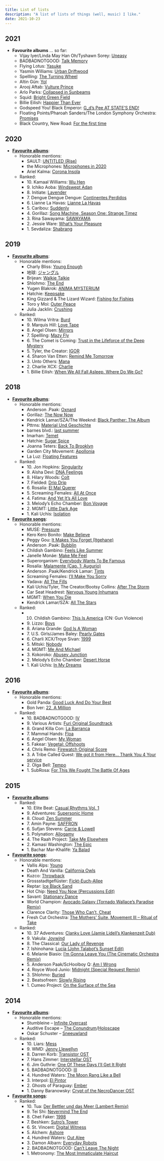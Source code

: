 ```yaml
---
title: List of lists
description: "A list of lists of things (well, music) I like."
date: 2021-10-23
---
```


## 2021

- **Favourite albums** … so far:
  - Vijay Iyer/Linda May Han Oh/Tyshawn Sorey: [Uneasy](https://vijayiyer.bandcamp.com/album/uneasy)
  - BADBADNOTGOOD: [Talk Memory](https://badbadnotgoodofficial.bandcamp.com/album/talk-memory)
  - Flying Lotus: [Yasuke](https://flyinglotus.bandcamp.com/album/yasuke)
  - Yasmin Williams: [Urban Driftwood](https://yasminwilliams.bandcamp.com/album/urban-driftwood)
  - Spellling: [The Turning Wheel](https://spellling.bandcamp.com/album/the-turning-wheel)
  - Altin Gün: [Yol](https://altingun.bandcamp.com/album/yol)
  - Arooj Aftab: [Vulture Prince](https://aroojaftab.bandcamp.com/album/vulture-prince)
  - Arlo Parks: [Collapsed in Sunbeams](https://arloparks.bandcamp.com/album/collapsed-in-sunbeams)
  - Squid: [Bright Green Field](https://squiduk.bandcamp.com/album/bright-green-field)
  - Billie Eilish: [Happier Than Ever](https://open.spotify.com/album/0JGOiO34nwfUdDrD612dOp)
  - Godspeed You! Black Emperor: [G_d’s Pee AT STATE’S END!](https://godspeedyoublackemperor.bandcamp.com/album/g-d-s-pee-at-state-s-end)
  - Floating Points/Pharoah Sanders/The London Symphony Orchestra: [Promises](https://floatingpoints.bandcamp.com/album/promises)
  - Black Country, New Road: [For the first time](https://blackcountrynewroad.bandcamp.com/album/for-the-first-time)

## 2020

- [**Favourite albums**](/favorite-albums-of-2020):
  - Honorable mentions:
    - SAULT: [UNTITLED (Rise)](https://saultglobal.bandcamp.com/album/untitled-rise)
    - the Microphones: [Microphones in 2020](https://pwelverumandsun.bandcamp.com/album/microphones-in-2020)
    - Ariel Kalma: [Corona Insola](https://ariel-kalma.bandcamp.com/album/corona-insola)
  - Ranked:
    - <!---->10.
      Kamaal Williams: [Wu Hen](https://kamaalwilliams.bandcamp.com/album/wu-hen)
    - <!---->9.
      Ichiko Aoba: [Windswept Adan](https://ichikoaoba.bandcamp.com/album/windswept-adan)
    - <!---->8.
      Initiate: [Lavender](https://initiatehc.bandcamp.com/album/lavender)
    - <!---->7.
      Dengue Dengue Dengue: [Continentes Perdidos](https://denguedenguedengue.bandcamp.com/album/dngdngdng-continentes-perdidos)
    - <!---->6.
      Lianne La Havas: [Lianne La Havas](https://open.spotify.com/album/6JwtB0zzNYy4qANDrJtrJy)
    - <!---->5.
      Caribou: [Suddenly](https://caribouband.bandcamp.com/album/suddenly)
    - <!---->4.
      Gorillaz: [Song Machine, Season One: Strange Timez](https://open.spotify.com/album/5I9K0u8r52jp4Y2bF8mOaz)
    - <!---->3.
      Rina Sawayama: [SAWAYAMA](https://open.spotify.com/album/3stadz88XVpHcXnVYMHc4J)
    - <!---->2.
      Jessie Ware: [What’s Your Pleasure](https://open.spotify.com/album/1CTm3ARqDETSm7GfvNYNJp)
    - <!---->1.
      Sevdaliza: [Shabrang](https://sevdaliza.bandcamp.com/album/shabrang)

## 2019

- [**Favourite albums**](/favorite-albums-of-2019):
  - Honorable mentions:
    - Charly Bliss: [Young Enough](https://charlybliss.bandcamp.com/album/young-enough)
    - 地球: [ジャングル](https://hiraeth-records.bandcamp.com/album/-)
    - Brijean: [Walkie Talkie](https://brijean.bandcamp.com/album/walkie-talkie)
    - Shlohmo: [The End](https://shlohmo.bandcamp.com/album/the-end)
    - Yugen Blakrok: [ANIMA MYSTERIUM](https://yugenblakrok.bandcamp.com/album/anima-mysterium)
    - Hatchie: [Keepsake](https://hatchie.bandcamp.com/album/keepsake)
    - King Gizzard & The Lizard Wizard: [Fishing for Fishies](https://kinggizzard.bandcamp.com/album/fishing-for-fishies)
    - Toro y Moi: [Outer Peace](https://toroymoi.bandcamp.com/album/outer-peace)
    - Julia Jacklin: [Crushing](https://juliajacklin.bandcamp.com/album/crushing)
  - Ranked:
    - <!---->10.
      Wilma Vritra: [Burd](https://wilmavritra.bandcamp.com/album/burd)
    - <!---->9.
      Marquis Hill: [Love Tape](https://marquishill.bandcamp.com/album/love-tape)
    - <!---->8.
      Angel Olsen: [Mirrors](https://angelolsen.bandcamp.com/album/all-mirrors)
    - <!---->7.
      Spellling: [Mazy Fly](https://spellling.bandcamp.com/album/mazy-fly)
    - <!---->6.
      The Comet is Coming: [Trust in the Lifeforce of the Deep Mystery](https://open.spotify.com/album/2mvz0NPBCPTbSEgRViuDLK)
    - <!---->5.
      Tyler, the Creator: [IGOR](https://open.spotify.com/album/5zi7WsKlIiUXv09tbGLKsE)
    - <!---->4.
      Sharon Van Etten: [Remind Me Tomorrow](https://sharonvanetten.bandcamp.com/album/remind-me-tomorrow)
    - <!---->3.
      Unto Others: [Mana](https://untootherspdx.bandcamp.com/album/mana)
    - <!---->2.
      Charlie XCX: [Charlie](https://open.spotify.com/album/386IqvSuljaZsMjwDGGdLj)
    - <!---->1.
      Billie Eilish: [When We All Fall Asleep, Where Do We Go?](https://open.spotify.com/album/0S0KGZnfBGSIssfF54WSJh)

## 2018

- [**Favourite albums**](/favorite-albums-of-2018):
  - Honorable mentions:
    - Anderson .Paak: [Oxnard](https://open.spotify.com/album/3rqqwtJE89WoWvMyPTvbZc)
    - Gorillaz: [The Now Now](https://open.spotify.com/album/1amYhlukNF8WdaQC3gKkgL)
    - Kendrick Lamar/SZA/The Weeknd: [Black Panther: The Album](https://open.spotify.com/album/3pLdWdkj83EYfDN6H2N8MR)
    - Pttrns: [Material Und Geschichte](https://altinvillage.bandcamp.com/album/material-und-geschichte)
    - barnes blvd.: [last summer](https://barnesblvd.bandcamp.com/album/last-summer)
    - Imarhan: [Temet](https://imarhan.bandcamp.com/album/temet)
    - Hatchie: [Sugar Spice](https://hatchie.bandcamp.com/album/sugar-spice)
    - Joanna Teters: [Back To Brooklyn](https://joannateters.bandcamp.com/album/back-to-brooklyn)
    - Garden City Movement: [Apollonia](https://gardencitymovement.bandcamp.com/album/apollonia)
    - La Luz: [Floating Features](https://laluz.bandcamp.com/album/floating-features)
  - Ranked:
    - <!---->10.
      Jon Hopkins: [Singularity](https://jonhopkins.bandcamp.com/album/singularity)
    - <!---->9.
      Aïsha Devi: [DNA Feelings](https://aishadevi.bandcamp.com/album/dna-feelings)
    - <!---->8.
      Hilary Woods: [Colt](https://hilarywoodsmusic.bandcamp.com/album/colt)
    - <!---->7.
      Fielded: [Drip Drip](https://deathbombarc.bandcamp.com/album/drip-drip)
    - <!---->6.
      Rosalía: [El Mal Querer](https://open.spotify.com/album/355bjCHzRJztCzaG5Za4gq)
    - <!---->5.
      Screaming Females: [All At Once](https://screamingfemales.bandcamp.com/album/all-at-once)
    - <!---->4.
      Fatima: [And Yet It’s All Love](https://fatima.bandcamp.com/album/and-yet-its-all-love)
    - <!---->3.
      Melody’s Echo Chamber: [Bon Voyage](https://melodysechochamber.bandcamp.com/album/bon-voyage)
    - <!---->2.
      MGMT: [Little Dark Age](https://open.spotify.com/album/7GjVWG39IOj4viyWplJV4H)
    - <!---->1.
      Kali Uchis: [Isolation](https://open.spotify.com/album/4EPQtdq6vvwxuYeQTrwDVY)
- [**Favourite songs**](/favorite-songs-of-2018):
  - Honorable mentions:
    - MUSE: [Pressure](https://www.youtube.com/watch?v=h2eKImKZviw)
    - Kero Kero Bonito: [Make Believe](https://www.youtube.com/watch?v=mQsI_HEcrbI)
    - Peggy Gou: [It Makes You Forget (Itgehane)](https://www.youtube.com/watch?v=SlbVgjFvE3I)
    - Anderson .Paak: [Bubblin](https://www.youtube.com/watch?v=7PmUtmfTmbg)
    - Childish Gambino: [Feels Like Summer](https://www.youtube.com/watch?v=F1B9Fk_SgI0)
    - Janelle Monáe: [Make Me Feel](https://www.youtube.com/watch?v=tGRzz0oqgUE)
    - Superorganism: [Everybody Wants To Be Famous](https://www.youtube.com/watch?v=mJQYRzAoErc)
    - Rosalía: [Malamente (Cap. 1: Augurio)](https://www.youtube.com/watch?v=Rht7rBHuXW8)
    - Anderson .Paak/Kendrick Lamar: [Tints](https://www.youtube.com/watch?v=7A1utb0NrHU)
    - Screaming Females: [I’ll Make You Sorry](https://www.youtube.com/watch?v=LhJ0n5G5jCo)
    - Yadava: [All The Fills](https://www.youtube.com/watch?v=GpAhWh6tyvI)
    - Kali Uchis/Tyler, The Creator/Bootsy Collins: [After The Storm](https://www.youtube.com/watch?v=9f5zD7ZSNpQ)
    - Car Seat Headrest: [Nervous Young Inhumans](https://www.youtube.com/watch?v=3NPATRzaF00)
    - MGMT: [When You Die](https://www.youtube.com/watch?v=tmozGmGoJuw)
    - Kendrick Lamar/SZA: [All The Stars](https://www.youtube.com/watch?v=JQbjS0_ZfJ0)
  - Ranked:
    - <!---->
      10. Childish Gambino: [This Is America](https://www.youtube.com/watch?v=VYOjWnS4cMY) (CN: Gun Violence)
    - <!---->9.
      Lizzo: [Boys](https://www.youtube.com/watch?v=HQliEKPg1Qk)
    - <!---->8.
      Ariana Grande: [God Is A Woman](https://www.youtube.com/watch?v=kHLHSlExFis)
    - <!---->7.
      U.S. Girls/James Baley: [Pearly Gates](https://www.youtube.com/watch?v=k9PLXHDEUFE)
    - <!---->6.
      Charli XCX/Troye Sivan: [1999](https://www.youtube.com/watch?v=6-v1b9waHWY)
    - <!---->5.
      Mitski: [Nobody](https://www.youtube.com/watch?v=qooWnw5rEcI)
    - <!---->4.
      MGMT: [Me And Michael](https://www.youtube.com/watch?v=OTHHeIAYfuU)
    - <!---->3.
      Kokoroko: [Abusey Junction](https://www.youtube.com/watch?v=tSv04ylc6To)
    - <!---->2.
      Melody’s Echo Chamber: [Desert Horse](https://www.youtube.com/watch?v=I8uj7QUzCSA)
    - <!---->1.
      Kali Uchis: [In My Dreams](https://www.youtube.com/watch?v=eTMLZ3HlUGE)

## 2016

- [**Favourite albums**](/favorite-albums-of-2016):
  - Honorable mentions:
    - Gold Panda: [Good Luck And Do Your Best](https://goldpanda.bandcamp.com/album/good-luck-and-do-your-best)
    - Bon Iver: [22, A Million](https://boniver.bandcamp.com/album/22-a-million)
  - Ranked:
    - <!---->10.
      BADBADNOTGOOD: [IV](https://badbadnotgoodofficial.bandcamp.com/album/iv)
    - <!---->9.
      Various Artists: [Furi Original Soundtrack](https://furi.bandcamp.com/album/furi-original-soundtrack)
    - <!---->8.
      Grand Killa Con: [La Barranca](https://drmdlr.bandcamp.com/album/la-barranca)
    - <!---->7.
      Mammal Hands: [Floa](https://mammalhands.bandcamp.com/album/floa)
    - <!---->6.
      Angel Olsen: [My Woman](https://angelolsen.bandcamp.com/album/my-woman)
    - <!---->5.
      Fakear: [Vegetal: Offshoots](https://fakear.bandcamp.com/album/vegetal-offshoots)
    - <!---->4.
      Chris Remo: [Firewatch Original Score](https://camposantogames.bandcamp.com/album/firewatch-original-score)
    - <!---->3.
      A Tribe Called Quest: [We got it from Here… Thank You 4 Your service](https://play.spotify.com/album/3WvQpufOsPzkZvcSuynCf3)
    - <!---->2.
      Olga Bell: [Tempo](https://bell.bandcamp.com/album/tempo)
    - <!---->1.
      SubRosa: [For This We Fought The Battle Of Ages](https://profoundlorerecords.bandcamp.com/album/for-this-we-fought-the-battle-of-ages)

## 2015

- [**Favourite albums**](/favorite-albums-of-2015):
  - Ranked:
    - <!---->10.
      Elite Beat: [Casual Rhythms Vol. 1](https://boomarmnation.bandcamp.com/album/casual-rhythms-vol-1)
    - <!---->9.
      Adventures: [Supersonic Home](https://runforcoverrecords.bandcamp.com/album/supersonic-home)
    - <!---->8.
      Cloud: [Zen Summer](https://papertrailrecords.bandcamp.com/album/zen-summer)
    - <!---->7.
      Amin Payne: [SAFFRON](https://aminpayne.bandcamp.com/album/saffron)
    - <!---->6.
      Sufjan Stevens: [Carrie &amp; Lowell](http://music.sufjan.com/album/carrie-lowell)
    - <!---->5.
      Polynation: [Allogamy](https://atomnation.bandcamp.com/album/allogamy)
    - <!---->4.
      The Raah Project: [Take Me Elsewhere](https://theraahproject.bandcamp.com/album/take-me-elsewhere)
    - <!---->2.
      Kamasi Washington: [The Epic](http://ninjatune.net/release/kamasi-washington/the-epic)
    - <!---->1.
      Bachar Mar-Khalifé: [Ya Balad](https://infine-rec.bandcamp.com/album/ya-balad)
- [**Favourite songs**](/favorite-tracks-of-2015):
  - Honorable mentions:
    - Vallis Alps: [Young](https://vallisalps.bandcamp.com/)
    - Death And Vanilla: [California Owls](https://deathandvanillamusic.bandcamp.com/album/to-where-the-wild-things-are)
    - Kuzco: [Throwback](https://brainanddevice.bandcamp.com/track/throwback)
    - Grossstadtgeflüster: [Fickt-Euch-Allee](http://www.grossstadtgefluester.de/)
    - Reptar: [Ice Black Sand](https://reptarmusic.bandcamp.com/album/lurid-glow)
    - Hot Chip: [Need You Now (Percussions Edit)](https://bleep.com/release/60592-hot-chip-need-you-now-percussions-edit)
    - Savant: [Stationary Dance](https://kleimer.bandcamp.com/album/artificial-dance)
    - World Champion: [Avocado Galaxy (Tornado Wallace’s Paradise Remix)](https://world-champion.bandcamp.com/track/avocado-galaxy-tornado-wallaces-paradise-remix)
    - Clarence Clarity: [Those Who Can’t, Cheat](http://store.bellaunion.com/product/clarence-clarity-no-now)
    - Fresh Cut Orchestra: [The Mothers’ Suite, Movement III – Ritual of Take](https://freshcutorchestra.bandcamp.com/album/from-the-vine)
  - Ranked:
    - <!---->10.
      37 Adventures: [Clanky Love (Jamie Lidell’s Klankenzeit Dub)](https://37adventures.bandcamp.com/album/royce-wood-junior-clanky-love-jamie-lidell-remix)
    - <!---->9.
      Vakula: [Joywind](http://www.discogs.com/Vakula-A-Voyage-To-Arcturus/release/6572553)
    - <!---->8.
      The Classical: [Our Lady of Revenge](https://theclassical.bandcamp.com/album/diptych)
    - <!---->7.
      Ishinohana: [Lucía (John Talabot’s Sunset Edit)](https://soundcloud.com/john-talabot/ishinohana-lucia-john-talabots-sunset-edit)
    - <!---->6.
      Melanie Biasio: [I’m Gonna Leave You (The Cinematic Orchestra Remix)](https://melaniedebiasio.bandcamp.com/track/im-gonna-leave-you-the-cinematic-orchestra-remix)
    - <!---->5.
      Anderson Paak/ScHoolboy Q: [Am I Wrong](https://soundcloud.com/andersonpaak/am-i-wrong-anderson-paak)
    - <!---->4.
      Royce Wood Junio: [Midnight (Special Request Remix)](https://37adventures.bandcamp.com/album/royce-wood-junior-midnight-special-request-remix)
    - <!---->3.
      Shlohmo: [Buried](https://www.youtube.com/watch?v=mVR10CD2Alk)
    - <!---->2.
      Beatsofreen: [Slowly Rising](http://store.kingdeluxe.ca/album/full-circle)
    - <!---->1.
      Cumeo Project: [On the Surface of the Sea](https://www.youtube.com/watch?v=pBsViwfTeBQ)

## 2014

- [**Favourite albums**](/the-year):
  - Honorable mentions:
    - Stumbleine – [Infinite Overcast](https://stumbleine.bandcamp.com/album/infinite-overcast)
    - Auditive Escape – [The Conundrum](https://auditiveescape.bandcamp.com/album/the-conundrum)/[Holoscape](https://auditiveescape.bandcamp.com/album/holoscape)
    - Oskar Schuster – [Sneeuwland](http://shop.oskarschuster.com/album/sneeuwland)
  - Ranked:
    - <!---->10.
      Liars: [Mess](https://www.youtube.com/playlist?list=PLlOx16OHMHLhAgshmQ08tv0H-5H7clPum)
    - <!---->9.
      WMD: [Jenny Llewellyn](https://wmdchiptune.bandcamp.com/album/jenny-llewellyn)
    - <!---->8.
      Darren Korb: [Transistor OST](https://supergiantgames.bandcamp.com/album/transistor-original-soundtrack)
    - <!---->7.
      Hans Zimmer: [Interstellar OST](https://play.spotify.com/album/7a78GiEowpaCa7ZJs44xUU)
    - <!---->6.
      Jim Guthrie: [One Of These Days I’ll Get It Right](https://jimguthrie.bandcamp.com/album/one-of-these-days-ill-get-it-right)
    - <!---->5.
      BADBADNOTGOOD: [III](https://badbadnotgoodofficial.bandcamp.com/album/iii)
    - <!---->4.
      Hundred Waters: [The Moon Rang Like a Bell](https://www.youtube.com/playlist?list=PLstdr_f1osK4ZeId_A1jYXbKeZcDxnx0X)
    - <!---->3.
      Interpol: [El Pintor](http://interpolnyc.com/news/elpintoroutnow/)
    - <!---->2.
      Ghosts of Paraguay: [Ember](https://soundcloud.com/ghostsofparaguay/sets/ember)
    - <!---->1.
      Danny Baranowsky: [Crypt of the NecroDancer OST](http://necrodancer.com/faq.php#C1)
- [**Favourite songs**](/the-year):
  - Ranked:
    - <!---->10.
      Tua: [Der Bettler und das Meer (Lambert Remix)](http://www.kraftfuttermischwerk.de/blogg/tua-der-bettler-und-das-meer-lambert-remix/)
    - <!---->9.
      Tei Shi: [Nevermind The End](https://soundcloud.com/tei-shi/nevermind-the-end)
    - <!---->8.
      Chet Faker: [1998](https://www.youtube.com/watch?v=EIQQnoeepgU)
    - <!---->7.
      Beshken: [Sutro’s Tower](https://soundcloud.com/futuresla/beshken-sutros-tower)
    - <!---->6.
      St. Vincent: [Digital Witness](https://vimeo.com/85577159)
    - <!---->5.
      Alchem: [Ashore](https://soundcloud.com/alchem-2/ashore)
    - <!---->4.
      Hundred Waters: [Out Alee](https://www.youtube.com/watch?v=gmvkjPrXvwI)
    - <!---->3.
      Damon Albarn: [Everyday Robots](https://www.youtube.com/watch?v=nHjiNJuVRCk)
    - <!---->2.
      BADBADNOTGOOD: [Can’t Leave The Night](https://www.youtube.com/watch?v=caY0MEok19I)
    - <!---->1.
      Metronomy: [The Most Immaticulate Haircut](https://www.youtube.com/watch?v=muQA0cp0H8o)
